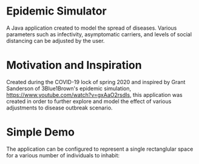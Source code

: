 # Epidemic Simulator
A Java application created to model the spread of diseases. Various parameters such as infectivity, asymptomatic carriers, and levels of social distancing can be adjusted by the user.

# Motivation and Inspiration
Created during the COVID-19 lock of spring 2020 and inspired by Grant Sanderson of 3Blue1Brown's epidemic simulation, https://www.youtube.com/watch?v=gxAaO2rsdIs, this application was created in order to further explore and model the effect of various adjustments to disease outbreak scenario.

# Simple Demo
The application can be configured to represent a single rectanglular space for a various number of individuals to inhabit: 

